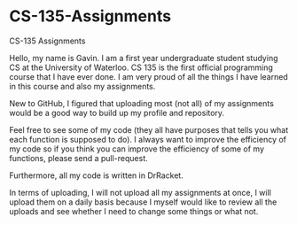 # CS-135-Assignments
CS-135 Assignments

Hello, my name is Gavin. I am a first year undergraduate student studying CS at the University of Waterloo.
CS 135 is the first official programming course that I have ever done. I am very proud of all the things I have learned in this course and also my assignments.

New to GitHub, I figured that uploading most (not all) of my assignments would be a good way to build up my profile and repository.

Feel free to see some of my code (they all have purposes that tells you what each function is supposed to do).
I always want to improve the efficiency of my code so if you think you can improve the efficiency of some of my functions, please send a pull-request.

Furthermore, all my code is written in DrRacket.

In terms of uploading, I will not upload all my assignments at once, I will upload them on a daily basis because I myself would like to review all the uploads and see whether I need to change some things or what not.
